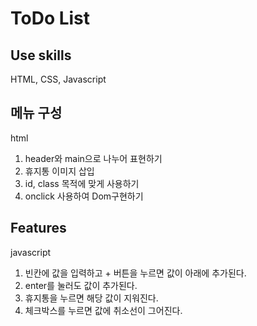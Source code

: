 # ToDo List

## Use skills
HTML, CSS, Javascript

## 메뉴 구성
html
1. header와 main으로 나누어 표현하기
2. 휴지통 이미지 삽입
3. id, class 목적에 맞게 사용하기
4. onclick 사용하여 Dom구현하기

## Features
javascript
1. 빈칸에 값을 입력하고 + 버튼을 누르면 값이 아래에 추가된다.
2. enter를 눌러도 값이 추가된다.
3. 휴지통을 누르면 해당 값이 지워진다.
4. 체크박스를 누르면 값에 취소선이 그어진다.
